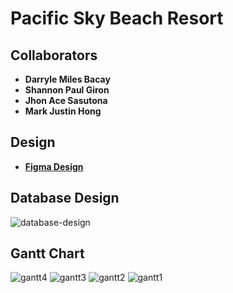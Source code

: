 # Pacific Sky Beach Resort

## Collaborators

- **Darryle Miles Bacay**
- **Shannon Paul Giron**
- **Jhon Ace Sasutona**
- **Mark Justin Hong**

## Design

- **[Figma Design](https://www.figma.com/design/Ptm5qGW8O76RoliYbrf5mI/Untitled?node-id=0-1&node-type=canvas&t=y4qbqo9sPml30VT9-0)**

## Database Design

![database-design](https://github.com/user-attachments/assets/a4db95f5-5f5f-4758-bdc2-68cacad261c9)

## Gantt Chart

![gantt4](https://github.com/user-attachments/assets/9ef1e188-86a6-4c81-9d95-68d5b7e3d013)
![gantt3](https://github.com/user-attachments/assets/1beed6ce-322f-402e-8696-a8c80c414b0a)
![gantt2](https://github.com/user-attachments/assets/5d0caaf7-51d7-4a63-971f-aac041aa764d)
![gantt1](https://github.com/user-attachments/assets/19bc7478-446b-41ed-bef0-b359c32b8589)
